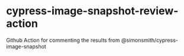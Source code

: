 # cypress-image-snapshot-review-action
Github Action for commenting the results from @simonsmith/cypress-image-snapshot

